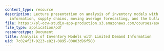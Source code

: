 ```yaml
---
content_type: resource
description: Lecture presentation on analysis of inventory models with limited demand
  information, supply chains, moving average forecasting, and the bullwhip effect.
file: https://ol-ocw-studio-app-production.s3.amazonaws.com/courses/esd-273j-logistics-and-supply-chain-management-fall-2009/7c024f2f9223e821089500803d96f580_MITESD_273JF09_lec07.pdf
file_type: application/pdf
resourcetype: Document
title: Analysis of Inventory Models with Limited Demand Information
uid: 7c024f2f-9223-e821-0895-00803d96f580
---
```

